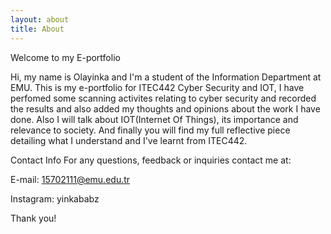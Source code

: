 ```yaml
---
layout: about
title: About
---
```


Welcome to my E-portfolio

Hi, my name is Olayinka and I'm a student of the Information Department at EMU.
This is my e-portfolio for ITEC442 Cyber Security and IOT, I have perfomed some scanning activites relating to cyber security and recorded the results and also added my thoughts and opinions about the work I have done. Also I will talk about IOT(Internet Of Things), its importance and relevance to society. And finally you will find my full reflective piece detailing what I understand and I've learnt from ITEC442.

Contact Info
For any questions, feedback or inquiries contact me at:

E-mail: 15702111@emu.edu.tr

Instagram: yinkababz

Thank you!
